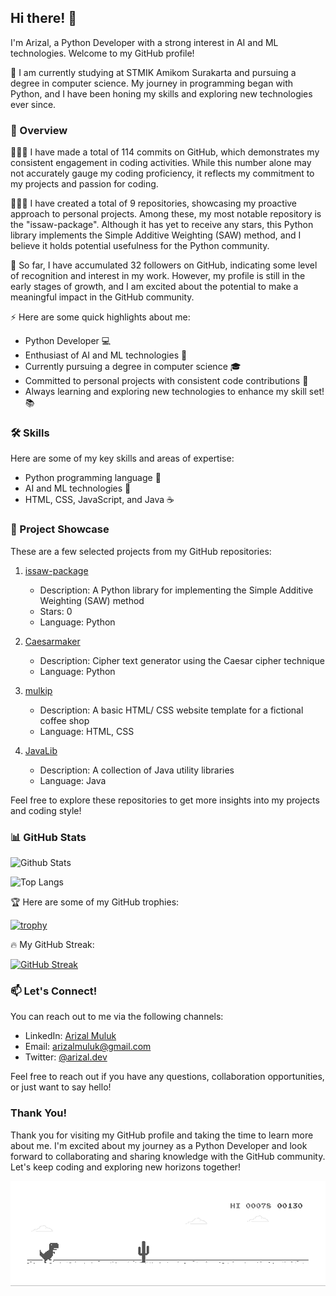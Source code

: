 ## Hi there! 👋
I'm Arizal, a Python Developer with a strong interest in AI and ML technologies. Welcome to my GitHub profile! 

🌱 I am currently studying at STMIK Amikom Surakarta and pursuing a degree in computer science. My journey in programming began with Python, and I have been honing my skills and exploring new technologies ever since.

### 🔭 Overview

👨🏻‍💻 I have made a total of 114 commits on GitHub, which demonstrates my consistent engagement in coding activities. While this number alone may not accurately gauge my coding proficiency, it reflects my commitment to my projects and passion for coding.

👨🏻‍💼 I have created a total of 9 repositories, showcasing my proactive approach to personal projects. Among these, my most notable repository is the "issaw-package". Although it has yet to receive any stars, this Python library implements the Simple Additive Weighting (SAW) method, and I believe it holds potential usefulness for the Python community.

🌟 So far, I have accumulated 32 followers on GitHub, indicating some level of recognition and interest in my work. However, my profile is still in the early stages of growth, and I am excited about the potential to make a meaningful impact in the GitHub community.

⚡ Here are some quick highlights about me:

- Python Developer 💻
- Enthusiast of AI and ML technologies 🧠
- Currently pursuing a degree in computer science 🎓
- Committed to personal projects with consistent code contributions 💪
- Always learning and exploring new technologies to enhance my skill set! 📚

### 🛠️ Skills

Here are some of my key skills and areas of expertise:

- Python programming language 🐍
- AI and ML technologies 🤖
- HTML, CSS, JavaScript, and Java ☕

### 📂 Project Showcase

These are a few selected projects from my GitHub repositories:

1. [issaw-package](https://github.com/ArizalMuluk/issaw-package)
    - Description: A Python library for implementing the Simple Additive Weighting (SAW) method
    - Stars: 0
    - Language: Python

2. [Caesarmaker](https://github.com/ArizalMuluk/Caesarmaker)
    - Description: Cipher text generator using the Caesar cipher technique
    - Language: Python

3. [mulkip](https://github.com/ArizalMuluk/mulkip)
    - Description: A basic HTML/ CSS website template for a fictional coffee shop
    - Language: HTML, CSS

4. [JavaLib](https://github.com/ArizalMuluk/JavaLib)
    - Description: A collection of Java utility libraries
    - Language: Java

Feel free to explore these repositories to get more insights into my projects and coding style!

### 📊 GitHub Stats

![Github Stats](https://github-readme-stats.vercel.app/api?username=ArizalMuluk)

![Top Langs](https://github-readme-stats.vercel.app/api/top-langs/?username=ArizalMuluk)

🏆 Here are some of my GitHub trophies:

[![trophy](https://github-profile-trophy.vercel.app/?username=ArizalMuluk)](https://github.com/ArizalMuluk)

🔥 My GitHub Streak:

[![GitHub Streak](https://streak-stats.demolab.com/?user=ArizalMuluk)](https://git.io/streak-stats)

### 📫 Let's Connect!

You can reach out to me via the following channels:

- LinkedIn: [Arizal Muluk](https://www.linkedin.com/in/arizal-muluk)
- Email: [arizalmuluk@gmail.com](mailto:arizalmuluk@gmail.com)
- Twitter: [@arizal.dev](twitter.com/arizal_dev)

Feel free to reach out if you have any questions, collaboration opportunities, or just want to say hello!

### Thank You!

Thank you for visiting my GitHub profile and taking the time to learn more about me. I'm excited about my journey as a Python Developer and look forward to collaborating and sharing knowledge with the GitHub community. Let's keep coding and exploring new horizons together!

![dino](https://raw.githubusercontent.com/praveenscience/praveenscience/master/dino.gif)
